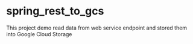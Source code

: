 # spring_rest_to_gcs
This project demo read data from web service endpoint and stored them into Google Cloud Storage
